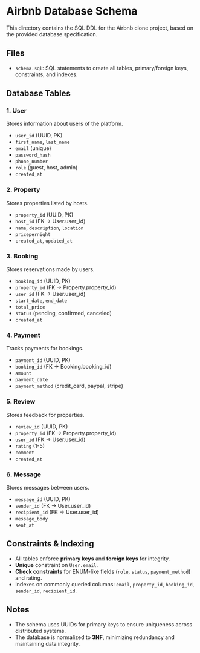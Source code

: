 # Airbnb Database Schema

This directory contains the SQL DDL for the Airbnb clone project, based on the provided database specification.

## Files

- `schema.sql`: SQL statements to create all tables, primary/foreign keys, constraints, and indexes.

## Database Tables

### 1. User
Stores information about users of the platform.
- `user_id` (UUID, PK)
- `first_name`, `last_name`
- `email` (unique)
- `password_hash`
- `phone_number`
- `role` (guest, host, admin)
- `created_at`

### 2. Property
Stores properties listed by hosts.
- `property_id` (UUID, PK)
- `host_id` (FK → User.user_id)
- `name`, `description`, `location`
- `pricepernight`
- `created_at`, `updated_at`

### 3. Booking
Stores reservations made by users.
- `booking_id` (UUID, PK)
- `property_id` (FK → Property.property_id)
- `user_id` (FK → User.user_id)
- `start_date`, `end_date`
- `total_price`
- `status` (pending, confirmed, canceled)
- `created_at`

### 4. Payment
Tracks payments for bookings.
- `payment_id` (UUID, PK)
- `booking_id` (FK → Booking.booking_id)
- `amount`
- `payment_date`
- `payment_method` (credit_card, paypal, stripe)

### 5. Review
Stores feedback for properties.
- `review_id` (UUID, PK)
- `property_id` (FK → Property.property_id)
- `user_id` (FK → User.user_id)
- `rating` (1-5)
- `comment`
- `created_at`

### 6. Message
Stores messages between users.
- `message_id` (UUID, PK)
- `sender_id` (FK → User.user_id)
- `recipient_id` (FK → User.user_id)
- `message_body`
- `sent_at`

## Constraints & Indexing
- All tables enforce **primary keys** and **foreign keys** for integrity.
- **Unique** constraint on `User.email`.
- **Check constraints** for ENUM-like fields (`role`, `status`, `payment_method`) and rating.
- Indexes on commonly queried columns: `email`, `property_id`, `booking_id`, `sender_id`, `recipient_id`.

## Notes
- The schema uses UUIDs for primary keys to ensure uniqueness across distributed systems.
- The database is normalized to **3NF**, minimizing redundancy and maintaining data integrity.

